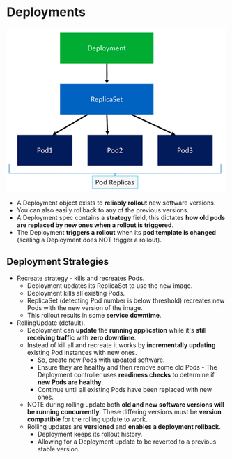 # Deployments

![Deployment](images/deployment.png)

- A Deployment object exists to **reliably rollout** new software versions.
- You can also easily rollback to any of the previous versions.
- A Deployment spec contains a **strategy** field, this dictates **how old pods are replaced by new ones when a rollout is triggered**.
- The Deployment **triggers a rollout** when its **pod template is changed** (scaling a Deployment does NOT trigger a rollout).

## Deployment Strategies

- Recreate strategy - kills and recreates Pods.
  - Deployment updates its ReplicaSet to use the new image.
  - Deployment kills all existing Pods.
  - ReplicaSet (detecting Pod number is below threshold) recreates new Pods with the new version of the image.
  - This rollout results in some **service downtime**.
- RollingUpdate (default).
  - Deployment can **update** the **running application** while it's **still receiving traffic** with **zero downtime**.
  - Instead of kill all and recreate it works by **incrementally updating** existing Pod instances with new ones.
    - So, create new Pods with updated software.
    - Ensure they are healthy and then remove some old Pods - The Deployment controller uses **readiness checks** to determine if **new Pods are healthy**.
    - Continue until all existing Pods have been replaced with new ones.
  - NOTE during rolling update both **old and new software versions will be running concurrently**. These differing versions must be **version compatible** for the rolling update to work.
  - Rolling updates are **versioned** and **enables a deployment rollback**.
    - Deployment keeps its rollout history.
    - Allowing for a Deployment update to be reverted to a previous stable version.